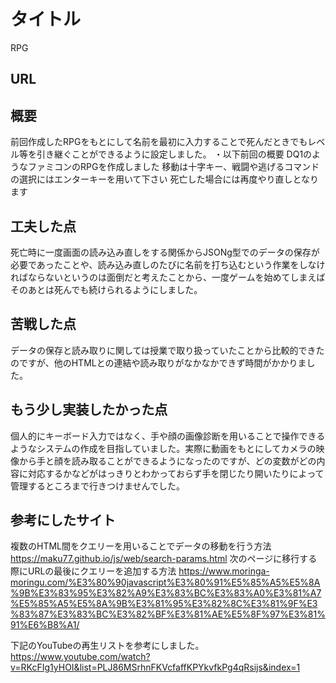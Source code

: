 # タイトル
 RPG

## URL


## 概要
前回作成したRPGをもとにして名前を最初に入力することで死んだときでもレベル等を引き継ぐことができるように設定しました。
・以下前回の概要
DQ1のようなファミコンのRPGを作成しました
移動は十字キー、戦闘や逃げるコマンドの選択にはエンターキーを用いて下さい
死亡した場合には再度やり直しとなります

## 工夫した点
死亡時に一度画面の読み込み直しをする関係からJSONg型でのデータの保存が必要であったことや、読み込み直しのたびに名前を打ち込むという作業をしなければならないというのは面倒だと考えたことから、一度ゲームを始めてしまえばそのあとは死んでも続けられるようにしました。

## 苦戦した点
データの保存と読み取りに関しては授業で取り扱っていたことから比較的できたのですが、他のHTMLとの連結や読み取りがなかなかできず時間がかかりました。

## もう少し実装したかった点
個人的にキーボード入力ではなく、手や顔の画像診断を用いることで操作できるようなシステムの作成を目指していました。実際に動画をもとにしてカメラの映像から手と顔を読み取ることができるようになったのですが、どの変数がどの内容に対応するかなどがはっきりとわかっておらず手を閉じたり開いたりによって管理するところまで行きつけませんでした。

## 参考にしたサイト
複数のHTML間をクエリーを用いることでデータの移動を行う方法
https://maku77.github.io/js/web/search-params.html
次のページに移行する際にURLの最後にクエリーを追加する方法
https://www.moringa-moringu.com/%E3%80%90javascript%E3%80%91%E5%85%A5%E5%8A%9B%E3%83%95%E3%82%A9%E3%83%BC%E3%83%A0%E3%81%A7%E5%85%A5%E5%8A%9B%E3%81%95%E3%82%8C%E3%81%9F%E3%83%87%E3%83%BC%E3%82%BF%E3%81%AE%E5%8F%97%E3%81%91%E6%B8%A1/

下記のYouTubeの再生リストを参考にしました。
https://www.youtube.com/watch?v=RKcFIg1yHOI&list=PLJ86MSrhnFKVcfaffKPYkvfkPg4qRsijs&index=1
